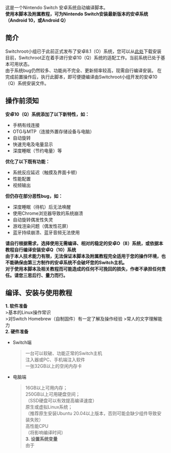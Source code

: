 这是一个Nintendo Switch 安卓系统自动编译脚本。  
**使用本脚本及附属教程，可为Nintendo Switch安装最新版本的安卓系统（Android 10，或Android Q）**  

## 简介  
Switchroot小组已于此前正式发布了安卓8.1（O）系统，您可以从[此处](https://forum.xda-developers.com/nintendo-switch/nintendo-switch-news-guides-discussion--development/rom-switchroot-lineageos-15-1-t3951389)下载安装  
目前，Switchroot正在着手进行安卓10（Q）系统的适配工作。当前系统已处于基本可用状态。  
由于系统bug仍然较多、功能尚不完全、更新频率较高，现需自行编译安装。
在完成前置操作后，执行此脚本，即可便捷编译由Switchroot小组开发的安卓10（Q）系统安装文件。  

## 操作前须知
  
**安卓10（Q）系统添加了以下新特性，如：**  
* 手柄有线连接  
* OTG与MTP（连接外置存储设备与电脑）  
* 自动旋转  
* 快速充电及电量显示  
* 深度睡眠（节约电量）等  
  
**优化了以下既有功能：**  
* 系统反应延迟（触摸及界面卡顿）  
* 性能配置  
* 视频输出  
  
**但仍存在部分恶性bug，如：**  
* 深度睡眠（待机）后无法唤醒  
* 使用Chrome浏览器导致的系统崩溃  
* 自动旋转偶发性失灵  
* 游戏渲染问题（偶发性花屏）  
* 蓝牙持续崩溃、蓝牙音频无法使用  
  
**请自行根据需求，选择使用无需编译、相对的稳定的安卓O（8）系统，或依据本教程自行编译安装安卓Q（10）系统**  
**由于本人技术能力有限，无法保证本脚本及附属教程完全适用于您的操作环境，也不能确保由第三方制作的安卓系统不会破坏您的Switch主机。  
对于使用本脚本及相关教程而可能造成的任何不可挽回的损失，作者不承担任何责任。请您三思后行、量力而行。**
  

## 编译、安装与使用教程    

**1. 软件准备**  
    >基本的Linux操作常识  
    >对Switch Homebrew（自制固件）有一定了解及操作经验
    >常人的文字理解能力  
**2. 硬件准备**  
 + Switch端  
    >一台可以软破、功能正常的Switch主机  
    >注入器或PC、手机端注入软件  
    >一张32GB以上的空闲内存卡  
 + 电脑端  
    >16GB以上可用内存；  
    >250GB以上可用硬盘空间；  
    >（SSD硬盘可以有效提高编译速度）  
    >原生或虚拟Linux系统；  
    >（推荐原生安装Ubuntu 20.04以上版本，否则可能会缺少组件导致安装失败）  
    >高性能CPU  
    >（将影响编译时间）  
**3. 设置系统变量**  
由于  

```
